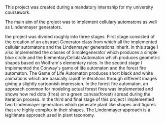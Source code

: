 This project was created during a mandatory internship for my university coursework.

The main aim of the project was to implement cellulary automatons as well as Lindenmayer generators.

the project was divided roughly into three stages. First stage consisted of the creation of an abstract Generator class from which all the implemented cellular automatons
and the Lindenmayer generations inherit. In this stage I also implemented the classes of Simplegenerator which produces a simple blue circle and the ElementaryCellularAutomaton
which produces geometric shapes based on Wolfram's elementary rules. In the second stage I implemented the Conway's game of life automaton and the
forest fire automaton. The Game of Life Automaton produces short black and white animations which are basically rapidfire iterations through different images giving a slightly
cartoonish impression. In the forest fire automaton, an approach common for modeling actual forest fires was implemented and shows how red dots (fires) on a green canvas(forest)
spread during the iteration process.  In the third and final stage of this project I implemented two Lindenmayer generators which generate plant like shapes and figures that are 
highly complex in their shapes. The Lindenmayer approach is a legitimate approach used in plant taxonomy.
